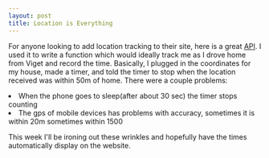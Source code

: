 ```yaml
---
layout: post
title: Location is Everything
---
```


For anyone looking to add location tracking to their site, here is a great <a href="http://www.w3.org/TR/geolocation-API/">API</a>.
I used it to write a function which would ideally track me as I drove home from Viget and record the time. Basically, I
plugged in the coordinates for my house, made a timer, and told the timer to stop when the location received was within 50m of home.
There were a couple problems:
<li> When the phone goes to sleep(after about 30 sec) the timer stops counting </li>
<li> The gps of mobile devices has problems with accuracy, sometimes it is within 20m sometimes within 1500 </li>

This week I'll be ironing out these wrinkles and hopefully have the times automatically display on the website.
